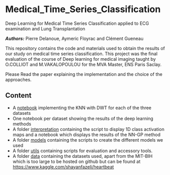 # Medical_Time_Series_Classification

Deep Learning for Medical Time Series Classification applied to ECG examination and Lung Transplantation

***Authors:*** Pierre Delanoue, Aymeric Floyrac and Clément Gueneau

This repository contains the code and materials used to obtain the results of our study on medical time series classification.
This project was the final evaluation of the course of Deep learning for medical imaging taught by O.COLLIOT and M.VAKALOPOULOU for the MVA Master, ENS Paris Saclay.

Please Read the paper explaining the implementation and the choice of the approaches.
 
## Content
- A [notebook](KNN_Baseline.ipynb) implementing the KNN with DWT for each of the three datasets 
- One notebook per dataset showing the results of the deep learning methods
- A folder [interpretation](interpretation) containing the script to display 1D class activation maps and a notebook which displays the results of the NN-GP method
- A folder [models](models) containing the scripts to create the different models we used
- A folder [utils](utils) containing scripts for evaluation and accessory tools.
- A folder [data](data) containing the datasets used, apart from the MIT-BIH which is too large to be hosted on github but can be found at https://www.kaggle.com/shayanfazeli/heartbeat



